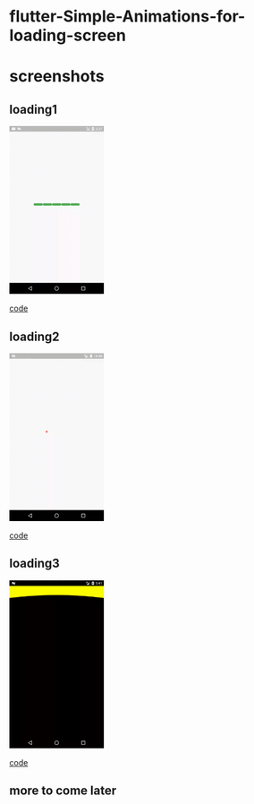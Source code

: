 # flutter-Simple-Animations-for-loading-screen

# screenshots
## loading1
<img src="https://github.com/Tushargupta9800/flutter-Simple-Animations-for-loading-screen/blob/master/screenshot/loading1.gif" height="300em" />

[code](https://github.com/Tushargupta9800/flutter-Simple-Animations-for-loading-screen/blob/master/loading1.dart)

## loading2
<img src="https://github.com/Tushargupta9800/flutter-Simple-Animations-for-loading-screen/blob/master/screenshot/loading2.gif" height="300em" />

[code](https://github.com/Tushargupta9800/flutter-Simple-Animations-for-loading-screen/blob/master/loading2.dart)

## loading3
<img src="https://github.com/Tushargupta9800/flutter-Simple-Animations-for-loading-screen/blob/master/screenshot/loading3.gif" height="300em" />

[code](https://github.com/Tushargupta9800/flutter-Simple-Animations-for-loading-screen/blob/master/loading3.dart)

## more to come later
